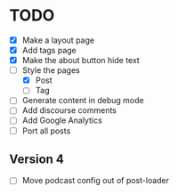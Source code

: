 TODO
====

- [x] Make a layout page
- [x] Add tags page
- [x] Make the about button hide text
- [ ] Style the pages
  - [x] Post
  - [ ] Tag
- [ ] Generate content in debug mode
- [ ] Add discourse comments
- [ ] Add Google Analytics
- [ ] Port all posts

Version 4
---------

- [ ] Move podcast config out of post-loader
